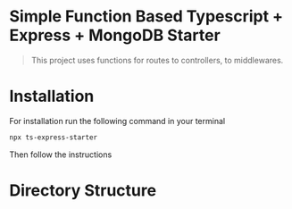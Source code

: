 # Simple Function Based Typescript + Express + MongoDB Starter

> This project uses functions for routes to controllers, to middlewares.

# Installation

For installation run the following command in your terminal

```bash
npx ts-express-starter
```

Then follow the instructions

# Directory Structure
